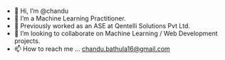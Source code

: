 - 👋 Hi, I’m @chandu
- 👀 I’m a Machine Learning Practitioner.
- 🌱 Previously worked as an ASE at Qentelli Solutions Pvt Ltd.
- 💞️ I’m looking to collaborate on Machine Learning / Web Development projects.
- 📫 How to reach me ...
chandu.bathula16@gmail.com

<!---
chandu270/chandu270 is a ✨ special ✨ repository because its `README.md` (this file) appears on your GitHub profile.
You can click the Preview link to take a look at your changes.
--->
